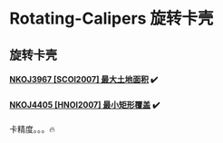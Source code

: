 # Rotating-Calipers 旋转卡壳
## 旋转卡壳

#### [NKOJ3967 [SCOI2007] 最大土地面积](http://42.247.7.121/zh/Problem/Details?id=3967) :heavy_check_mark:

#### [NKOJ4405 [HNOI2007] 最小矩形覆盖](http://42.247.7.121/zh/Problem/Details?id=4405) :heavy_check_mark:

卡精度。。。:fire:
